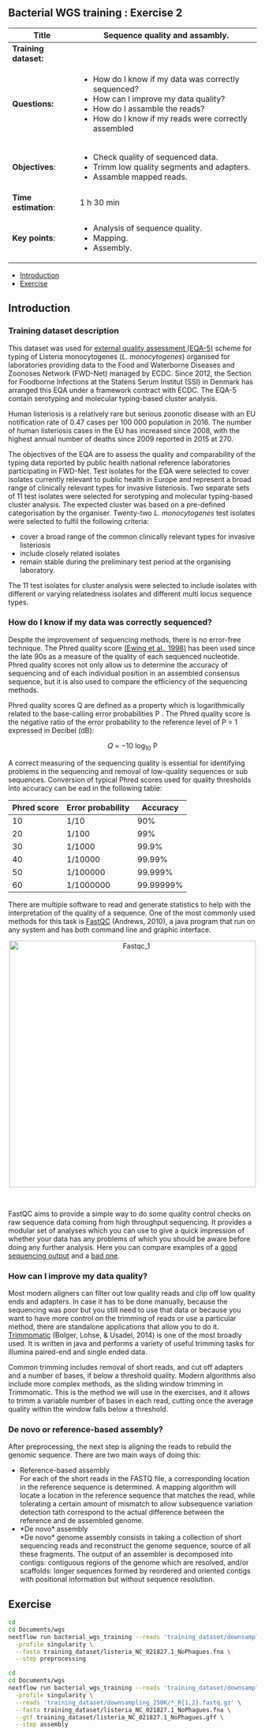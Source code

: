 ## Bacterial WGS training : Exercise 2

|**Title**| Sequence quality and assambly.|
|---------|-------------------------------------------|
|**Training dataset:**|  
|**Questions:**| <ul><li>How do I know if my data was correctly sequenced?</li><li>How can I improve my data quality?</li><li>How do I assamble the reads?</li><li>How do I know if my reads were correctly assembled</li></ul>|
|**Objectives**:|<ul><li>Check quality of sequenced data.</li><li>Trimm low quality segments and adapters.</li><li>Assamble mapped reads.</li></ul>|  
|**Time estimation**:| 1 h 30 min |
|**Key points**:|<ul><li>Analysis of sequence quality.</li><li>Mapping.</li><li>Assembly.</li></ul>|

- [Introduction](#introduction)
- [Exercise](#exercise)

## Introduction
### Training dataset description
This dataset was used for [external quality assessment (EQA-5)](https://ecdc.europa.eu/en/publications-data/fifth-external-quality-assessment-scheme-listeria-monocytogenes-typing) scheme for typing of
Listeria monocytogenes (*L. monocytogenes*) organised for laboratories providing data to the Food and Waterborne
Diseases and Zoonoses Network (FWD-Net) managed by ECDC. Since 2012, the Section for Foodborne Infections
at the Statens Serum Institut (SSI) in Denmark has arranged this EQA under a framework contract with ECDC. The
EQA-5 contain serotyping and molecular typing-based cluster analysis.

Human listeriosis is a relatively rare but serious zoonotic disease with an EU notification rate of 0.47 cases per 100
000 population in 2016. The number of human listeriosis cases in the EU has increased since 2008, with the
highest annual number of deaths since 2009 reported in 2015 at 270.

The objectives of the EQA are to assess the quality and comparability of the typing data reported by public health
national reference laboratories participating in FWD-Net. Test isolates for the EQA were selected to cover isolates
currently relevant to public health in Europe and represent a broad range of clinically relevant types for invasive
listeriosis. Two separate sets of 11 test isolates were selected for serotyping and molecular typing-based cluster
analysis. The expected cluster was based on a pre-defined categorisation by the organiser. 
Twenty-two *L. monocytogenes* test isolates were selected to fulfil the following criteria:
- cover a broad range of the common clinically relevant types for invasive listeriosis
- include closely related isolates
- remain stable during the preliminary test period at the organising laboratory.

The 11 test isolates for cluster analysis were selected to include isolates with different or varying relatedness isolates and different multi locus sequence types.


### How do I know if my data was correctly sequenced?

Despite the improvement of sequencing methods, there is no error-free technique. The Phred quality score [(Ewing et al., 1998)](https://www.ncbi.nlm.nih.gov/pubmed/9521921) has been used since the late 90s as a measure of the quality of each sequenced nucleotide. Phred quality scores not only allow us to determine the accuracy of sequencing and of each individual position in an assembled consensus sequence, but it is also used to compare the efficiency of the sequencing methods.

Phred quality scores Q are defined as a property which is logarithmically related to the base-calling error probabilities P . The Phred quality score is the negative ratio of the error probability to the reference level of P = 1 expressed in Decibel (dB): 

<p align="center">𝑄 = −10 log<sub>10</sub> P</p>

A correct measuring of the sequencing quality is essential for identifying problems in the sequencing and removal of low-quality sequences or sub sequences. Conversion of typical Phred scores used for quality thresholds into accuracy can be ead in the following table:

|**Phred score**| Error probability | Accuracy|
|----------------|--------------------|---------|
|10|1/10|90%|
|20|1/100|99%|
|30|1/1000|99.9%|
|40|1/10000|99.99%|
|50|1/100000|99.999%|
|60|1/1000000|99.99999%|

There are multiple software to read and generate statistics to help with the interpretation of the quality of a sequence. One of the most commonly used methods for this task is [FastQC](https://www.bioinformatics.babraham.ac.uk/projects/fastqc/) (Andrews, 2010), a java program that run on any system and has both command line and graphic interface.

<p align="center"><img src="https://www.bioinformatics.babraham.ac.uk/projects/fastqc/fastqc.png" alt="Fastqc_1" width="500"></p>
<br>

FastQC aims to provide a simple way to do some quality control checks on raw sequence data coming from high throughput sequencing. It provides a modular set of analyses which you can use to give a quick impression of whether your data has any problems of which you should be aware before doing any further analysis. Here you can compare examples of a [good sequencing output](https://www.bioinformatics.babraham.ac.uk/projects/fastqc/good_sequence_short_fastqc.html) and a [bad one](https://www.bioinformatics.babraham.ac.uk/projects/fastqc/bad_sequence_fastqc.html).


### How can I improve my data quality?

Most modern aligners can filter out low quality reads and clip off low quality ends and adapters. In case it has to be done manually, because the sequencing was poor but you still need to use that data or because you want to have more control on the
trimming of reads or use a particular method, there are standalone applications that allow you to do it. [Trimmomatic](http://www.usadellab.org/cms/?page=trimmomatic) (Bolger, Lohse, & Usadel, 2014) is one of the most broadly used. It is written in java and performs a variety of useful trimming tasks for illumina paired-end and single ended data.

Common trimming includes removal of short reads, and cut off adapters and a number of bases, if below a threshold quality. Modern algorithms also include more complex methods, as the sliding window trimming in Trimmomatic. This is the method we will use in the exercises, and it allows to trimm a variable number of bases in each read, cutting once the average quality within the window falls below a threshold.

### De novo or reference-based assembly?

After preprocessing, the next step is aligning the reads to rebuild the genomic sequence. There are two main ways of doing this: 

<ul>
<li>Reference-based assembly</li> 
  For each of the short reads in the FASTQ file, a corresponding location in the reference sequence is determined. A mapping algorithm will locate a location in the reference sequence that matches the read, while tolerating a certain amount of mismatch to allow subsequence variation detection tath correspond to the actual difference between the reference and de assembled genome. 
<li>*De novo* assembly</li> 
 *De novo* genome assembly consists in taking a collection of short sequencing reads and reconstruct the genome sequence, source of all these fragments.
 The output of an assembler is decomposed into contigs: contiguous regions of the genome which are resolved, and/or scaffolds: longer sequences formed by reordered and oriented contigs with positional information but without sequence resolution.
  
</ul>

## Exercise

```Bash
cd
cd Documents/wgs
nextflow run bacterial_wgs_training --reads 'training_dataset/downsampling_250K/*_R{1,2}.fastq.gz' \
  -profile singularity \
  --fasta training_dataset/listeria_NC_021827.1_NoPhagues.fna \
  --step preprocessing

```

```Bash
cd
cd Documents/wgs
nextflow run bacterial_wgs_training --reads 'training_dataset/downsampling_250K/*_R{1,2}.fastq.gz' \
  -profile singularity \
  --reads 'training_dataset/downsampling_250K/*_R{1,2}.fastq.gz' \
  --fasta training_dataset/listeria_NC_021827.1_NoPhagues.fna \
  --gtf training_dataset/listeria_NC_021827.1_NoPhagues.gff \
  --step assembly

```
